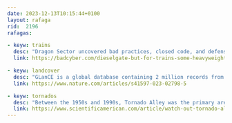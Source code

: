 ```yaml
---
date: 2023-12-13T10:15:44+0100
layout: rafaga
rid:  2196
rafagas:

- keyw: trains
  desc: "Dragon Sector uncovered bad practices, closed code, and defensive geofencing used by the manufacturer to avoid losing the maintenance contract in the Polish train Dieselgate scandal"
  link: https://badcyber.com/dieselgate-but-for-trains-some-heavyweight-hardware-hacking/

- keyw: landcover
  desc: "GLanCE is a global database containing 2 million records from 1984 to 2020 representing seven primary and 12 secondary land cover classes in ecoregions worldwide"
  link: https://www.nature.com/articles/s41597-023-02798-5

- keyw: tornados
  desc: "Between the 1950s and 1990s, Tornado Alley was the primary area affected by tornados. However, the area has shifted around 400-500 miles eastward in recent years"
  link: https://www.scientificamerican.com/article/watch-out-tornado-alley-is-migrating-eastward/
---
```


